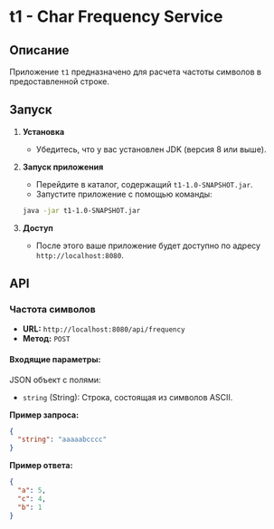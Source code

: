 # t1 - Char Frequency Service

## Описание
Приложение `t1` предназначено для расчета частоты символов в предоставленной строке.

## Запуск

1. **Установка**
    - Убедитесь, что у вас установлен JDK (версия 8 или выше).
    
2. **Запуск приложения**
    - Перейдите в каталог, содержащий `t1-1.0-SNAPSHOT.jar`.
    - Запустите приложение с помощью команды:
    ```bash
    java -jar t1-1.0-SNAPSHOT.jar
    ```

3. **Доступ**
    - После этого ваше приложение будет доступно по адресу `http://localhost:8080`.

## API

### Частота символов

- **URL:** `http://localhost:8080/api/frequency`
- **Метод:** `POST`

#### Входящие параметры:

JSON объект с полями:
- `string` (String): Строка, состоящая из символов ASCII.

**Пример запроса:**

```json
{
  "string": "aaaaabcccc"
}

```

**Пример ответа:**

```json
{
  "a": 5,
  "c": 4,
  "b": 1
}
```